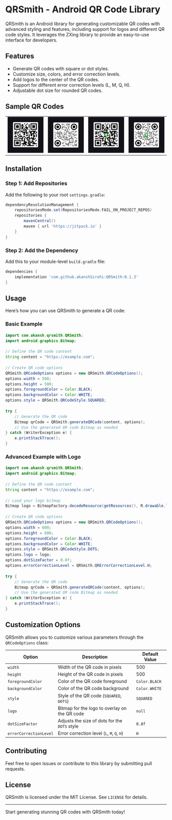 # QRSmith - Android QR Code Library

QRSmith is an Android library for generating customizable QR codes with advanced styling and features, including support for logos and different QR code styles. It leverages the ZXing library to provide an easy-to-use interface for developers.

## Features
- Generate QR codes with square or dot styles.
- Customize size, colors, and error correction levels.
- Add logos to the center of the QR codes.
- Support for different error correction levels (L, M, Q, H).
- Adjustable dot size for rounded QR codes.

## Sample QR Codes
<table>
    <tr>
        <td><img src="https://github.com/akanshSirohi/QRSmith/blob/master/screenshots/QR-1.jpg?raw=true" width="200" /></td>
        <td><img src="https://github.com/akanshSirohi/QRSmith/blob/master/screenshots/QR-2.jpg?raw=true" width="200" /></td>
        <td><img src="https://github.com/akanshSirohi/QRSmith/blob/master/screenshots/QR-3.jpg?raw=true" width="200" /></td>
        <td><img src="https://github.com/akanshSirohi/QRSmith/blob/master/screenshots/QR-4.jpg?raw=true" width="200" /></td>
    </tr>
</table>

## Installation
### Step 1: Add Repositories
Add the following to your root `settings.gradle`:
```groovy
dependencyResolutionManagement {
    repositoriesMode.set(RepositoriesMode.FAIL_ON_PROJECT_REPOS)
    repositories {
        mavenCentral()
        maven { url 'https://jitpack.io' }
    }
}
```

### Step 2: Add the Dependency
Add this to your module-level `build.gradle` file:
```groovy
dependencies {
    implementation 'com.github.akanshSirohi:QRSmith:0.1.3'
}
```

## Usage
Here’s how you can use QRSmith to generate a QR code:

### Basic Example
```java
import com.akansh.qrsmith.QRSmith;
import android.graphics.Bitmap;

// Define the QR code content
String content = "https://example.com";

// Create QR code options
QRSmith.QRCodeOptions options = new QRSmith.QRCodeOptions();
options.width = 500;
options.height = 500;
options.foregroundColor = Color.BLACK;
options.backgroundColor = Color.WHITE;
options.style = QRSmith.QRCodeStyle.SQUARED;

try {
    // Generate the QR code
    Bitmap qrCode = QRSmith.generateQRCode(content, options);
    // Use the generated QR code Bitmap as needed
} catch (WriterException e) {
    e.printStackTrace();
}
```

### Advanced Example with Logo
```java
import com.akansh.qrsmith.QRSmith;
import android.graphics.Bitmap;

// Define the QR code content
String content = "https://example.com";

// Load your logo bitmap
Bitmap logo = BitmapFactory.decodeResource(getResources(), R.drawable.logo);

// Create QR code options
QRSmith.QRCodeOptions options = new QRSmith.QRCodeOptions();
options.width = 600;
options.height = 600;
options.foregroundColor = Color.BLACK;
options.backgroundColor = Color.WHITE;
options.style = QRSmith.QRCodeStyle.DOTS;
options.logo = logo;
options.dotSizeFactor = 0.8f;
options.errorCorrectionLevel = QRSmith.QRErrorCorrectionLevel.H;

try {
    // Generate the QR code
    Bitmap qrCode = QRSmith.generateQRCode(content, options);
    // Use the generated QR code Bitmap as needed
} catch (WriterException e) {
    e.printStackTrace();
}
```

## Customization Options
QRSmith allows you to customize various parameters through the `QRCodeOptions` class:

| Option                | Description                                      | Default Value         |
|-----------------------|--------------------------------------------------|-----------------------|
| `width`               | Width of the QR code in pixels                  | 500                   |
| `height`              | Height of the QR code in pixels                 | 500                   |
| `foregroundColor`     | Color of the QR code foreground                 | `Color.BLACK`         |
| `backgroundColor`     | Color of the QR code background                 | `Color.WHITE`         |
| `style`               | Style of the QR code (`SQUARED`, `DOTS`)        | `SQUARED`            |
| `logo`                | Bitmap for the logo to overlay on the QR code   | `null`                |
| `dotSizeFactor`       | Adjusts the size of dots for the `DOTS` style   | `0.8f`                |
| `errorCorrectionLevel`| Error correction level (`L`, `M`, `Q`, `H`)     | `H`                   |

## Contributing
Feel free to open issues or contribute to this library by submitting pull requests.

## License
QRSmith is licensed under the MIT License. See `LICENSE` for details.

---

Start generating stunning QR codes with QRSmith today!

